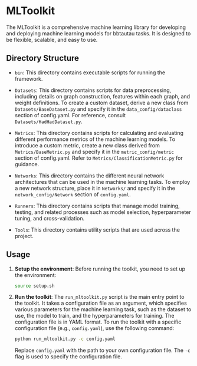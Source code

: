 # MLToolkit

The MLToolkit is a comprehensive machine learning library for developing and deploying machine learning models for bbtautau tasks. It is designed to be flexible, scalable, and easy to use.

## Directory Structure

- `bin`: This directory contains executable scripts for running the framework.

- `Datasets`:  This directory contains scripts for data preprocessing, including details on graph construction, features within each graph, and weight definitions. To create a custom dataset, derive a new class from `Datasets/BaseDataset.py` and specify it in the `data_config/dataclass` section of config.yaml. For reference, consult `Datasets/HadHadDataset.py`.

- `Metrics`: This directory contains scripts for calculating and evaluating different performance metrics of the machine learning models. To introduce a custom metric, create a new class derived from `Metrics/BaseMetric.py` and specify it in the `metric_config/metric` section of config.yaml. Refer to `Metrics/ClassificationMetric.py` for guidance.

- `Networks`: This directory contains the different neural network architectures that can be used in the machine learning tasks. To employ a new network structure, place it in `Networks/` and specify it in the `network_config/Network` section of `config.yaml`.

- `Runners`: This directory contains scripts that manage model training, testing, and related processes such as model selection, hyperparameter tuning, and cross-validation.

- `Tools`: This directory contains utility scripts that are used across the project. 

## Usage

1. **Setup the environment**: Before running the toolkit, you need to set up the environment:

    ```bash
    source setup.sh
    ```

2. **Run the toolkit**: The `run_mltoolkit.py` script is the main entry point to the toolkit. It takes a configuration file as an argument, which specifies various parameters for the machine learning task, such as the dataset to use, the model to train, and the hyperparameters for training. The configuration file is in YAML format. To run the toolkit with a specific configuration file (e.g., `config.yaml`), use the following command:

    ```bash
    python run_mltoolkit.py -c config.yaml
    ```

    Replace `config.yaml` with the path to your own configuration file. The `-c` flag is used to specify the configuration file.
